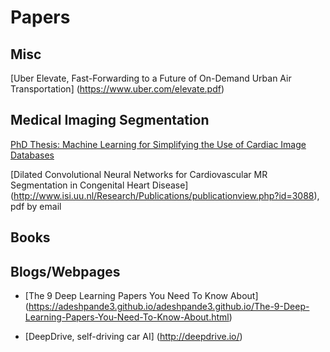 


# Papers #





## Misc ##
[Uber Elevate, Fast-Forwarding to a Future of On-Demand Urban Air Transportation] (https://www.uber.com/elevate.pdf)


## Medical Imaging Segmentation ##

[PhD Thesis: Machine Learning for Simplifying the Use of Cardiac
Image Databases](https://pastel.archives-ouvertes.fr/tel-01243340v2/document)

[Dilated Convolutional Neural Networks for Cardiovascular MR Segmentation in Congenital Heart Disease] (http://www.isi.uu.nl/Research/Publications/publicationview.php?id=3088), pdf by email





## Books ##






## Blogs/Webpages ##

- [The 9 Deep Learning Papers You Need To Know About] (https://adeshpande3.github.io/adeshpande3.github.io/The-9-Deep-Learning-Papers-You-Need-To-Know-About.html)


- [DeepDrive, self-driving car AI] (http://deepdrive.io/)
